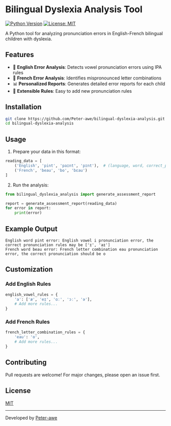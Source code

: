# Bilingual Dyslexia Analysis Tool

[![Python Version](https://img.shields.io/badge/python-3.9+-blue.svg)](https://www.python.org/downloads/)
[![License: MIT](https://img.shields.io/badge/License-MIT-yellow.svg)](https://opensource.org/licenses/MIT)

A Python tool for analyzing pronunciation errors in English-French bilingual children with dyslexia.

## Features

- 🎯 **English Error Analysis**: Detects vowel pronunciation errors using IPA rules
- 🥖 **French Error Analysis**: Identifies mispronounced letter combinations
- 📊 **Personalized Reports**: Generates detailed error reports for each child
- 🔧 **Extensible Rules**: Easy to add new pronunciation rules

## Installation

```bash
git clone https://github.com/Peter-awe/bilingual-dyslexia-analysis.git
cd bilingual-dyslexia-analysis
```

## Usage

1. Prepare your data in this format:
```python
reading_data = [
    ('English', 'pint', 'paɪnt', 'pɪnt'),  # (language, word, correct_pronunciation, actual_pronunciation)
    ('French', 'beau', 'bo', 'bɛau')
]
```

2. Run the analysis:
```python
from bilingual_dyslexia_analysis import generate_assessment_report

report = generate_assessment_report(reading_data)
for error in report:
    print(error)
```

## Example Output
```
English word pint error: English vowel i pronunciation error, the correct pronunciation rules may be ['ɪ', 'aɪ']
French word beau error: French letter combination eau pronunciation error, the correct pronunciation should be o
```

## Customization

### Add English Rules
```python
english_vowel_rules = {
    'a': ['æ', 'eɪ', 'ɑː', 'ɔː', 'ə'],
    # Add more rules...
}
```

### Add French Rules  
```python
french_letter_combination_rules = {
    'eau': 'o',
    # Add more rules...
}
```

## Contributing

Pull requests are welcome! For major changes, please open an issue first.

## License

[MIT](https://choosealicense.com/licenses/mit/)

---

Developed by [Peter-awe](https://github.com/Peter-awe)

